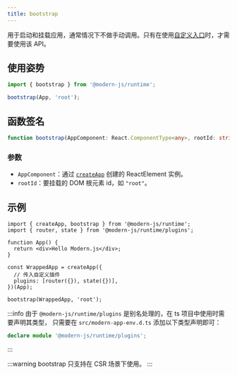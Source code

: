 ```yaml
---
title: bootstrap
---
```


用于启动和挂载应用，通常情况下不做手动调用。只有在使用[自定义入口](/docs/guides/advanced-features/custom-app)时，才需要使用该 API。

## 使用姿势

```ts
import { bootstrap } from '@modern-js/runtime';

bootstrap(App, 'root');
```

## 函数签名

```ts
function bootstrap(AppComponent: React.ComponentType<any>, rootId: string): React.ComponentType<any> | void
```

### 参数

- `AppComponent`：通过 [`createApp`](./create-app) 创建的 ReactElement 实例。
- `rootId`：要挂载的 DOM 根元素 id，如 `"root"`。

## 示例

```tsx
import { createApp, bootstrap } from '@modern-js/runtime';
import { router, state } from '@modern-js/runtime/plugins';

function App() {
  return <div>Hello Modern.js</div>;
}

const WrappedApp = createApp({
  // 传入自定义插件
  plugins: [router({}), state({})],
})(App);

bootstrap(WrappedApp, 'root');

```

:::info
由于 `@modern-js/runtime/plugins` 是别名处理的，在 ts 项目中使用时需要声明其类型， 只需要在 `src/modern-app-env.d.ts` 添加以下类型声明即可：

```ts
declare module '@modern-js/runtime/plugins';
```
:::

:::warning
bootstrap 只支持在 CSR 场景下使用。
:::
